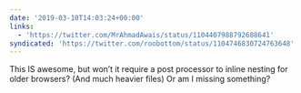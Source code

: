 ```yaml
---
date: '2019-03-10T14:03:24+00:00'
links:
  - 'https://twitter.com/MrAhmadAwais/status/1104407988792688641'
syndicated: 'https://twitter.com/roobottom/status/1104746830724763648'
---
```

This IS awesome, but won’t it require a post processor to inline nesting for older browsers? (And much heavier files) Or am I missing something? 

